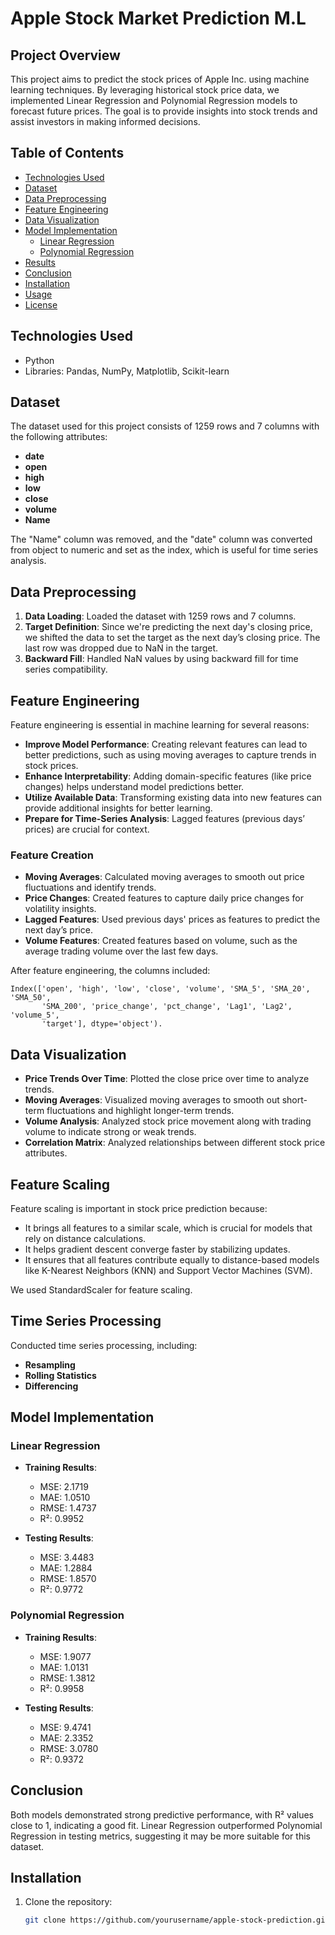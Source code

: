 # Apple Stock Market Prediction M.L

## Project Overview
This project aims to predict the stock prices of Apple Inc. using machine learning techniques. By leveraging historical stock price data, we implemented Linear Regression and Polynomial Regression models to forecast future prices. The goal is to provide insights into stock trends and assist investors in making informed decisions.

## Table of Contents
- [Technologies Used](#technologies-used)
- [Dataset](#dataset)
- [Data Preprocessing](#data-preprocessing)
- [Feature Engineering](#feature-engineering)
- [Data Visualization](#data-visualization)
- [Model Implementation](#model-implementation)
  - [Linear Regression](#linear-regression)
  - [Polynomial Regression](#polynomial-regression)
- [Results](#results)
- [Conclusion](#conclusion)
- [Installation](#installation)
- [Usage](#usage)
- [License](#license)

## Technologies Used
- Python
- Libraries: Pandas, NumPy, Matplotlib, Scikit-learn

## Dataset
The dataset used for this project consists of 1259 rows and 7 columns with the following attributes:
- **date**
- **open**
- **high**
- **low**
- **close**
- **volume**
- **Name**

The "Name" column was removed, and the "date" column was converted from object to numeric and set as the index, which is useful for time series analysis.

## Data Preprocessing
1. **Data Loading**: Loaded the dataset with 1259 rows and 7 columns.
2. **Target Definition**: Since we're predicting the next day's closing price, we shifted the data to set the target as the next day’s closing price. The last row was dropped due to NaN in the target.
3. **Backward Fill**: Handled NaN values by using backward fill for time series compatibility.

## Feature Engineering
Feature engineering is essential in machine learning for several reasons:
- **Improve Model Performance**: Creating relevant features can lead to better predictions, such as using moving averages to capture trends in stock prices.
- **Enhance Interpretability**: Adding domain-specific features (like price changes) helps understand model predictions better.
- **Utilize Available Data**: Transforming existing data into new features can provide additional insights for better learning.
- **Prepare for Time-Series Analysis**: Lagged features (previous days’ prices) are crucial for context.

### Feature Creation
- **Moving Averages**: Calculated moving averages to smooth out price fluctuations and identify trends.
- **Price Changes**: Created features to capture daily price changes for volatility insights.
- **Lagged Features**: Used previous days' prices as features to predict the next day’s price.
- **Volume Features**: Created features based on volume, such as the average trading volume over the last few days.

After feature engineering, the columns included:
```plain text 
Index(['open', 'high', 'low', 'close', 'volume', 'SMA_5', 'SMA_20', 'SMA_50',
       'SMA_200', 'price_change', 'pct_change', 'Lag1', 'Lag2', 'volume_5',
       'target'], dtype='object').
```

## Data Visualization
- **Price Trends Over Time**: Plotted the close price over time to analyze trends.
- **Moving Averages**: Visualized moving averages to smooth out short-term fluctuations and highlight longer-term trends.
- **Volume Analysis**: Analyzed stock price movement along with trading volume to indicate strong or weak trends.
- **Correlation Matrix**: Analyzed relationships between different stock price attributes.

## Feature Scaling
Feature scaling is important in stock price prediction because:
- It brings all features to a similar scale, which is crucial for models that rely on distance calculations.
- It helps gradient descent converge faster by stabilizing updates.
- It ensures that all features contribute equally to distance-based models like K-Nearest Neighbors (KNN) and Support Vector Machines (SVM).

We used StandardScaler for feature scaling.

## Time Series Processing
Conducted time series processing, including:
- **Resampling**
- **Rolling Statistics**
- **Differencing**

## Model Implementation

### Linear Regression
- **Training Results**:
  - MSE: 2.1719
  - MAE: 1.0510
  - RMSE: 1.4737
  - R²: 0.9952

- **Testing Results**:
  - MSE: 3.4483
  - MAE: 1.2884
  - RMSE: 1.8570
  - R²: 0.9772

### Polynomial Regression
- **Training Results**:
  - MSE: 1.9077
  - MAE: 1.0131
  - RMSE: 1.3812
  - R²: 0.9958

- **Testing Results**:
  - MSE: 9.4741
  - MAE: 2.3352
  - RMSE: 3.0780
  - R²: 0.9372

## Conclusion
Both models demonstrated strong predictive performance, with R² values close to 1, indicating a good fit. Linear Regression outperformed Polynomial Regression in testing metrics, suggesting it may be more suitable for this dataset.

## Installation
1. Clone the repository:
   ```bash
   git clone https://github.com/yourusername/apple-stock-prediction.git
   ```


